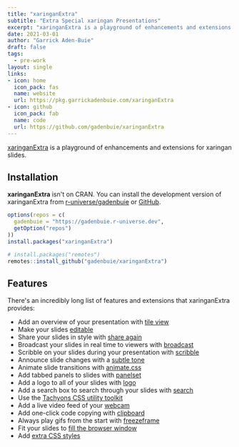 ```yaml
---
title: "xaringanExtra"
subtitle: "Extra Special xaringan Presentations"
excerpt: "xaringanExtra is a playground of enhancements and extensions for xaringan slides."
date: 2021-03-01
author: "Garrick Aden-Buie"
draft: false
tags:
  - pre-work
layout: single
links:
- icon: home
  icon_pack: fas
  name: website
  url: https://pkg.garrickadenbuie.com/xaringanExtra
- icon: github
  icon_pack: fab
  name: code
  url: https://github.com/gadenbuie/xaringanExtra
---
```

<script src="{{< blogdown/postref >}}index_files/clipboard/clipboard.min.js"></script>
<link href="{{< blogdown/postref >}}index_files/xaringanExtra-clipboard/xaringanExtra-clipboard.css" rel="stylesheet" />
<script src="{{< blogdown/postref >}}index_files/xaringanExtra-clipboard/xaringanExtra-clipboard.js"></script>
<script>window.xaringanExtraClipboard(null, {"button":"Copy Code","success":"Copied!","error":"Press Ctrl+C to Copy"})</script>



<div class="f2 i lh-title custom-heading-font">
<a href="https://pkg.garricakdenbuie.com/xaringanExtra" target="_blank" rel="noopener">xaringanExtra</a> is a playground of enhancements and extensions for xaringan slides.
</div>

## Installation

**xaringanExtra** isn't on CRAN. You can install the development version of xaringanExtra from [r-universe/gadenbuie](https://gadenbuie.r-universe.dev) or
[GitHub](https://github.com/gadenbuie/xaringanExtra).

``` r
options(repos = c(
  gadenbuie = "https://gadenbuie.r-universe.dev", 
  getOption("repos")
))
install.packages("xaringanExtra")

# install.packages("remotes")
remotes::install_github("gadenbuie/xaringanExtra")
```

## Features

There's an incredibly long list of features and extensions that xaringanExtra provides:

<ul><li>  Add an overview of your presentation with <a href="https://pkg.garrickadenbuie.com/xaringanExtra/#/tile-view">tile view</a></li><li>  Make your slides <a href="https://pkg.garrickadenbuie.com/xaringanExtra/#/editable">editable</a></li><li>  Share your slides in style with <a href="https://pkg.garrickadenbuie.com/xaringanExtra/#/share-again">share again</a></li><li>Broadcast your slides in real time to viewers with
  <a href="https://pkg.garrickadenbuie.com/xaringanExtra/#/broadcast">broadcast</a></li><li>Scribble on your slides during your presentation with
  <a href="https://pkg.garrickadenbuie.com/xaringanExtra/#/scribble">scribble</a></li><li>  Announce slide changes with a <a href="https://pkg.garrickadenbuie.com/xaringanExtra/#/slide-tone">subtle tone</a></li><li>  Animate slide transitions with <a href="https://pkg.garrickadenbuie.com/xaringanExtra/#/animate-css">animate.css</a></li><li>  Add tabbed panels to slides with <a href="https://pkg.garrickadenbuie.com/xaringanExtra/#/panelset">panelset</a></li><li>  Add a logo to all of your slides with <a href="https://pkg.garrickadenbuie.com/xaringanExtra/#/logo">logo</a></li><li>Add a search box to search through your slides with
  <a href="https://pkg.garrickadenbuie.com/xaringanExtra/#/search">search</a></li><li>  Use the <a href="https://pkg.garrickadenbuie.com/xaringanExtra/#/tachyons">Tachyons CSS utility toolkit</a></li><li>  Add a live video feed of your <a href="https://pkg.garrickadenbuie.com/xaringanExtra/#/webcam">webcam</a></li><li>  Add one-click code copying with <a href="https://pkg.garrickadenbuie.com/xaringanExtra/#/clipboard">clipboard</a></li><li>  Always play gifs from the start with <a href="https://pkg.garrickadenbuie.com/xaringanExtra/#/freezeframe">freezeframe</a></li><li>  Fit your slides to <a href="https://pkg.garrickadenbuie.com/xaringanExtra/#/fit-to-screen">fill the browser window</a></li><li>  Add <a href="https://pkg.garrickadenbuie.com/xaringanExtra/#/extra-styles">extra CSS styles</a></li></ul>
